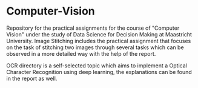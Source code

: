 # Computer-Vision

Repository for the practical assignments for the course of "Computer Vision" under the study of Data Science for Decision Making at Maastricht University.
Image Stitching includes the practical assignment that focuses on the task of stitching two images through several tasks which can be observed in a more detailed way with the help of the report.

OCR directory is a self-selected topic which aims to implement a Optical Character Recognition using deep learning, the explanations can be found in the report as well.
